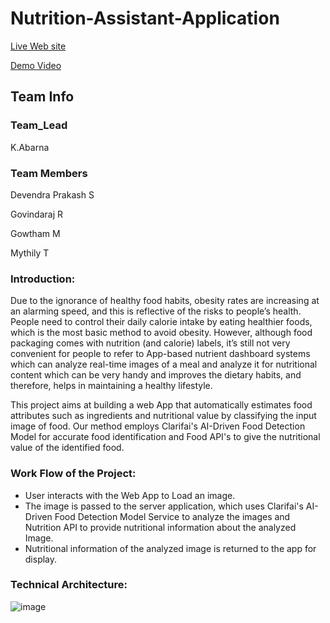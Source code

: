 Nutrition-Assistant-Application
================================

[Live Web site](http://169.51.207.40:32645/)

[Demo Video](https://youtu.be/M3W8Lk93D18)

## Team Info ##

### Team_Lead
K.Abarna

### Team Members
Devendra Prakash S

Govindaraj R

Gowtham M

Mythily T

### Introduction: 

Due to the ignorance of healthy food habits, obesity rates are increasing at an alarming speed, and this is reflective of the risks to people’s health. People need to control their daily calorie intake by eating healthier foods, which is the most basic method to avoid obesity. However, although food packaging comes with nutrition (and calorie) labels, it’s still not very convenient for people to refer to App-based nutrient dashboard systems which can analyze real-time images of a meal and analyze it for nutritional content which can be very handy and improves the dietary habits, and therefore, helps in maintaining a healthy lifestyle.

This project aims at building a web App that automatically estimates food attributes such as ingredients and nutritional value by classifying the input image of food.  Our method employs Clarifai's AI-Driven Food Detection Model for accurate food identification and Food API's to give the nutritional value of the identified food.


### Work Flow of the Project:

- User interacts with the Web App to Load an image.
- The image is passed to the server application, which uses Clarifai's AI-Driven Food Detection Model Service to analyze the images and Nutrition API to provide nutritional information about the analyzed Image.
- Nutritional information of the analyzed image is returned to the app for display. 


### Technical Architecture:
![image](https://github.com/IBM-EPBL/IBM-Project-31904-1660206317/blob/master/Final%20Deliverables/Screenshot/Architecture/Architecture.png?raw=true)
